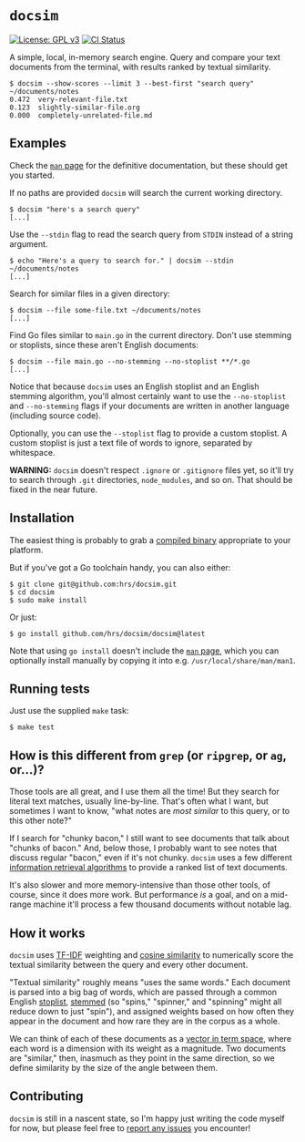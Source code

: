 # `docsim`

[![License: GPL v3](https://img.shields.io/badge/License-GPL%20v3-blue.svg)](https://www.gnu.org/licenses/gpl-3.0)
[![CI Status](https://github.com/hrs/docsim/actions/workflows/test.yml/badge.svg?branch=main)](https://github.com/hrs/docsim/actions/workflows/test.yml)

A simple, local, in-memory search engine. Query and compare your text documents
from the terminal, with results ranked by textual similarity.

``` console
$ docsim --show-scores --limit 3 --best-first "search query" ~/documents/notes
0.472  very-relevant-file.txt
0.123  slightly-similar-file.org
0.000  completely-unrelated-file.md
```

## Examples

Check the [`man` page] for the definitive documentation, but these should get
you started.

[`man` page]: ./man/docsim.1

If no paths are provided `docsim` will search the current working directory.

``` console
$ docsim "here's a search query"
[...]
```

Use the `--stdin` flag to read the search query from `STDIN` instead of a string
argument.

``` console
$ echo "Here's a query to search for." | docsim --stdin ~/documents/notes
[...]
```

Search for similar files in a given directory:

``` console
$ docsim --file some-file.txt ~/documents/notes
[...]
```

Find Go files similar to `main.go` in the current directory. Don't use stemming
or stoplists, since these aren't English documents:

``` console
$ docsim --file main.go --no-stemming --no-stoplist **/*.go
[...]
```

Notice that because `docsim` uses an English stoplist and an English stemming
algorithm, you'll almost certainly want to use the `--no-stoplist` and
`--no-stemming` flags if your documents are written in another language
(including source code).

Optionally, you can use the `--stoplist` flag to provide a custom stoplist. A
custom stoplist is just a text file of words to ignore, separated by whitespace.

**WARNING:** `docsim` doesn't respect `.ignore` or `.gitignore` files yet, so
it'll try to search through `.git` directories, `node_modules`, and so on. That
should be fixed in the near future.

## Installation

The easiest thing is probably to grab a [compiled binary][] appropriate to your
platform.

[compiled binary]: https://github.com/hrs/docsim/releases/latest

But if you've got a Go toolchain handy, you can also either:

``` console
$ git clone git@github.com:hrs/docsim.git
$ cd docsim
$ sudo make install
```

Or just:

``` console
$ go install github.com/hrs/docsim/docsim@latest
```

Note that using `go install` doesn't include the [`man` page][], which you can
optionally install manually by copying it into e.g. `/usr/local/share/man/man1`.

[`man` page]: ./man/docsim.1

## Running tests

Just use the supplied `make` task:

``` console
$ make test
```

## How is this different from `grep` (or `ripgrep`, or `ag`, or...)?

Those tools are all great, and I use them all the time! But they search for
literal text matches, usually line-by-line. That's often what I want, but
sometimes I want to know, "what notes are *most similar* to this query, or to
this other note?"

If I search for "chunky bacon," I still want to see documents that talk about
"chunks of bacon." And, below those, I probably want to see notes that discuss
regular "bacon," even if it's not chunky. `docsim` uses a few different
[information retrieval algorithms][] to provide a ranked list of text documents.

[information retrieval algorithms]: #how-it-works

It's also slower and more memory-intensive than those other tools, of course,
since it does more work. But performance *is* a goal, and on a mid-range machine
it'll process a few thousand documents without notable lag.

## How it works

`docsim` uses [TF-IDF][] weighting and [cosine similarity][] to numerically
score the textual similarity between the query and every other document.

[TF-IDF]: https://en.wikipedia.org/wiki/Tf%E2%80%93idf
[cosine similarity]: https://en.wikipedia.org/wiki/Vector_space_model#Applications

"Textual similarity" roughly means "uses the same words." Each document is
parsed into a big bag of words, which are passed through a common English
[stoplist][], [stemmed][] (so "spins," "spinner," and "spinning" might all
reduce down to just "spin"), and assigned weights based on how often they appear
in the document and how rare they are in the corpus as a whole.

[stoplist]: https://en.wikipedia.org/wiki/Stop_word
[stemmed]: https://en.wikipedia.org/wiki/Stemming

We can think of each of these documents as a [vector in term space][], where
each word is a dimension with its weight as a magnitude. Two documents are
"similar," then, inasmuch as they point in the same direction, so we define
similarity by the size of the angle between them.

[vector in term space]: https://en.wikipedia.org/wiki/Vector_space_model

## Contributing

`docsim` is still in a nascent state, so I'm happy just writing the code myself
for now, but please feel free to [report any issues][] you encounter!

[report any issues]: https://github.com/hrs/docsim/issues
